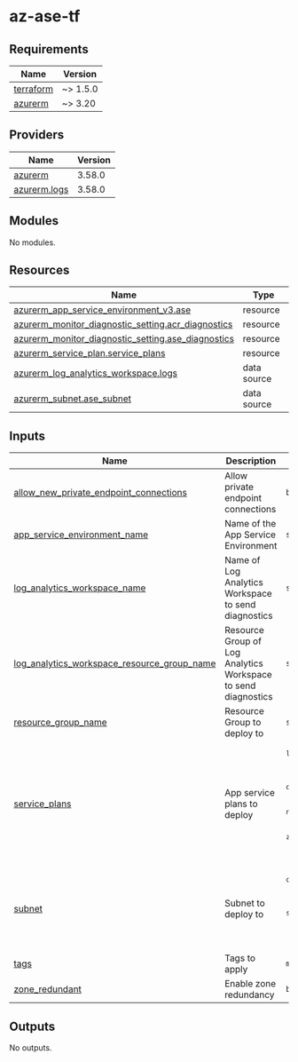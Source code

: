 # az-ase-tf

<!-- BEGIN_TF_DOCS -->
## Requirements

| Name | Version |
|------|---------|
| <a name="requirement_terraform"></a> [terraform](#requirement\_terraform) | ~> 1.5.0 |
| <a name="requirement_azurerm"></a> [azurerm](#requirement\_azurerm) | ~> 3.20 |

## Providers

| Name | Version |
|------|---------|
| <a name="provider_azurerm"></a> [azurerm](#provider\_azurerm) | 3.58.0 |
| <a name="provider_azurerm.logs"></a> [azurerm.logs](#provider\_azurerm.logs) | 3.58.0 |

## Modules

No modules.

## Resources

| Name | Type |
|------|------|
| [azurerm_app_service_environment_v3.ase](https://registry.terraform.io/providers/hashicorp/azurerm/latest/docs/resources/app_service_environment_v3) | resource |
| [azurerm_monitor_diagnostic_setting.acr_diagnostics](https://registry.terraform.io/providers/hashicorp/azurerm/latest/docs/resources/monitor_diagnostic_setting) | resource |
| [azurerm_monitor_diagnostic_setting.ase_diagnostics](https://registry.terraform.io/providers/hashicorp/azurerm/latest/docs/resources/monitor_diagnostic_setting) | resource |
| [azurerm_service_plan.service_plans](https://registry.terraform.io/providers/hashicorp/azurerm/latest/docs/resources/service_plan) | resource |
| [azurerm_log_analytics_workspace.logs](https://registry.terraform.io/providers/hashicorp/azurerm/latest/docs/data-sources/log_analytics_workspace) | data source |
| [azurerm_subnet.ase_subnet](https://registry.terraform.io/providers/hashicorp/azurerm/latest/docs/data-sources/subnet) | data source |

## Inputs

| Name | Description | Type | Default | Required |
|------|-------------|------|---------|:--------:|
| <a name="input_allow_new_private_endpoint_connections"></a> [allow\_new\_private\_endpoint\_connections](#input\_allow\_new\_private\_endpoint\_connections) | Allow private endpoint connections | `bool` | `true` | no |
| <a name="input_app_service_environment_name"></a> [app\_service\_environment\_name](#input\_app\_service\_environment\_name) | Name of the App Service Environment | `string` | n/a | yes |
| <a name="input_log_analytics_workspace_name"></a> [log\_analytics\_workspace\_name](#input\_log\_analytics\_workspace\_name) | Name of Log Analytics Workspace to send diagnostics | `string` | n/a | yes |
| <a name="input_log_analytics_workspace_resource_group_name"></a> [log\_analytics\_workspace\_resource\_group\_name](#input\_log\_analytics\_workspace\_resource\_group\_name) | Resource Group of Log Analytics Workspace to send diagnostics | `string` | n/a | yes |
| <a name="input_resource_group_name"></a> [resource\_group\_name](#input\_resource\_group\_name) | Resource Group to deploy to | `string` | n/a | yes |
| <a name="input_service_plans"></a> [service\_plans](#input\_service\_plans) | App service plans to deploy | <pre>list(object(<br>    {<br>      name                     = string<br>      os_type                  = optional(string, "Linux")<br>      sku_name                 = string<br>      worker_count             = number<br>      per_site_scaling_enabled = optional(bool, false)<br>      zone_balancing_enabled   = optional(bool, true)<br>    }<br>  ))</pre> | `[]` | no |
| <a name="input_subnet"></a> [subnet](#input\_subnet) | Subnet to deploy to | <pre>object(<br>    {<br>      name                 = string<br>      virtual_network_name = string<br>      resource_group_name  = string<br>    }<br>  )</pre> | n/a | yes |
| <a name="input_tags"></a> [tags](#input\_tags) | Tags to apply | `map(string)` | n/a | yes |
| <a name="input_zone_redundant"></a> [zone\_redundant](#input\_zone\_redundant) | Enable zone redundancy | `bool` | `true` | no |

## Outputs

No outputs.
<!-- END_TF_DOCS -->
